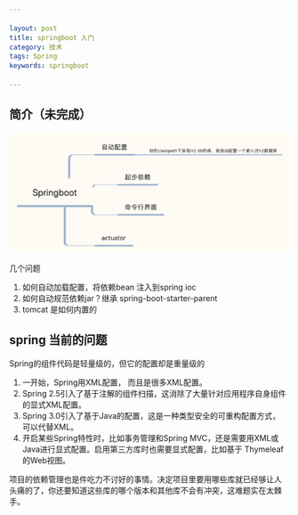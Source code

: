 ```yaml
---

layout: post
title: springboot 入门
category: 技术
tags: Spring
keywords: springboot

---
```


## 简介（未完成）

![](/public/upload/spring/springboot.png)

几个问题

1. 如何自动加载配置，将依赖bean 注入到spring ioc
2. 如何自动规范依赖jar？继承 spring-boot-starter-parent
3. tomcat 是如何内置的

## spring 当前的问题

Spring的组件代码是轻量级的，但它的配置却是重量级的

1. 一开始，Spring用XML配置， 而且是很多XML配置。
2. Spring 2.5引入了基于注解的组件扫描，这消除了大量针对应用程序自身组件的显式XML配置。
3. Spring 3.0引入了基于Java的配置，这是一种类型安全的可重构配置方式， 可以代替XML。
4. 开启某些Spring特性时，比如事务管理和Spring MVC，还是需要用XML或Java进行显式配置。启用第三方库时也需要显式配置，比如基于 Thymeleaf的Web视图。


项目的依赖管理也是件吃力不讨好的事情。决定项目里要用哪些库就已经够让人 头痛的了，你还要知道这些库的哪个版本和其他库不会有冲突，这难题实在太棘手。